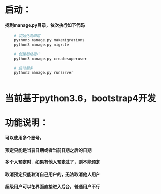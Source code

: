 # 启动：
#### 找到manage.py目录，依次执行如下代码
```python
    # 初始化熟即可
    python3 manage.py makemigrations
    python3 manage.py migrate
    
    # 创建超级用户
    python3 manage.py createsuperuser
    
    # 启动服务
    python3 manage.py runserver
    
```

# 当前基于python3.6，bootstrap4开发

# 功能说明：
#### 可以使用多个账号，
#### 预定只能是当前日期或者当前日期之后的日期
#### 多个人预定时，如果有他人预定过了，则不能预定
#### 取消预定只能取消自己用户的，无法取消他人用户
#### 超级用户可以在界面直接进入后台，普通用户不行

